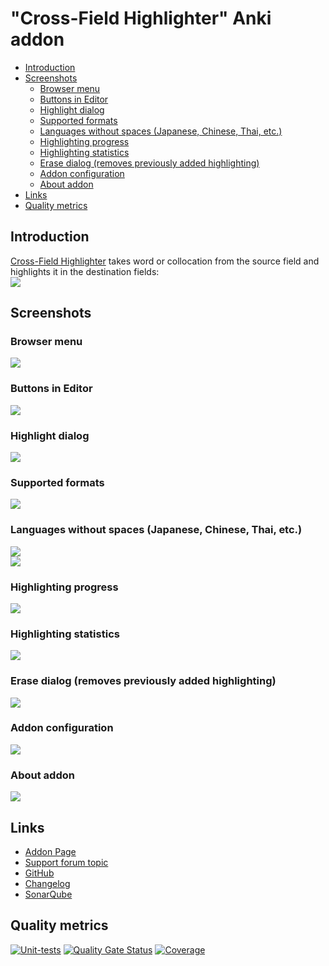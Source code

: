 # "Cross-Field Highlighter" Anki addon

<!--TOC-->

- [Introduction](#introduction)
- [Screenshots](#screenshots)
  - [Browser menu](#browser-menu)
  - [Buttons in Editor](#buttons-in-editor)
  - [Highlight dialog](#highlight-dialog)
  - [Supported formats](#supported-formats)
  - [Languages without spaces (Japanese, Chinese, Thai, etc.)](#languages-without-spaces-japanese-chinese-thai-etc)
  - [Highlighting progress](#highlighting-progress)
  - [Highlighting statistics](#highlighting-statistics)
  - [Erase dialog (removes previously added highlighting)](#erase-dialog-removes-previously-added-highlighting)
  - [Addon configuration](#addon-configuration)
  - [About addon](#about-addon)
- [Links](#links)
- [Quality metrics](#quality-metrics)

<!--TOC-->

## Introduction

[Cross-Field Highlighter](https://ankiweb.net/shared/info/1312127886) takes word or collocation from the source field
and highlights it in the destination fields:  
![](https://raw.githubusercontent.com/Aleks-Ya/cross-field-highlighter-anki-addon/master/docs/images/short-description-3.png)

## Screenshots

### Browser menu

![](https://raw.githubusercontent.com/Aleks-Ya/cross-field-highlighter-anki-addon/master/docs/images/browser-menu.png)

### Buttons in Editor

![](https://raw.githubusercontent.com/Aleks-Ya/cross-field-highlighter-anki-addon/master/docs/images/editor-buttons.png)

### Highlight dialog

![](https://raw.githubusercontent.com/Aleks-Ya/cross-field-highlighter-anki-addon/master/docs/images/dialog-highlight.png)

### Supported formats

![](https://raw.githubusercontent.com/Aleks-Ya/cross-field-highlighter-anki-addon/master/docs/images/formats.png)

### Languages without spaces (Japanese, Chinese, Thai, etc.)

![](https://raw.githubusercontent.com/Aleks-Ya/cross-field-highlighter-anki-addon/master/docs/images/space-delimited-language.png)  
![](https://raw.githubusercontent.com/Aleks-Ya/cross-field-highlighter-anki-addon/master/docs/images/furigana.png)

### Highlighting progress

![](https://raw.githubusercontent.com/Aleks-Ya/cross-field-highlighter-anki-addon/master/docs/images/progress-highlight.png)

### Highlighting statistics

![](https://raw.githubusercontent.com/Aleks-Ya/cross-field-highlighter-anki-addon/master/docs/images/statistics-highlight.png)

### Erase dialog (removes previously added highlighting)

![](https://raw.githubusercontent.com/Aleks-Ya/cross-field-highlighter-anki-addon/master/docs/images/dialog-erase.png)

### Addon configuration

![](https://raw.githubusercontent.com/Aleks-Ya/cross-field-highlighter-anki-addon/master/docs/images/addon-configuration-open.png)

### About addon

![](https://raw.githubusercontent.com/Aleks-Ya/cross-field-highlighter-anki-addon/master/docs/images/about-dialog-open.png)

## Links

- [Addon Page](https://ankiweb.net/shared/info/1312127886)
- [Support forum topic](https://forums.ankiweb.net/t/cross-field-highlighter-addon-support-page/52592)
- [GitHub](https://github.com/Aleks-Ya/cross-field-highlighter-anki-addon)
- [Changelog](https://github.com/Aleks-Ya/cross-field-highlighter-anki-addon/blob/master/CHANGELOG.md)
- [SonarQube](https://sonarcloud.io/project/overview?id=Aleks-Ya_cross-field-highlighter-anki-addon)

## Quality metrics

[![Unit-tests](https://github.com/Aleks-Ya/cross-field-highlighter-anki-addon/actions/workflows/python-app.yml/badge.svg)](https://github.com/Aleks-Ya/cross-field-highlighter-anki-addon/actions/workflows/python-app.yml)
[![Quality Gate Status](https://sonarcloud.io/api/project_badges/measure?project=Aleks-Ya_cross-field-highlighter-anki-addon&metric=alert_status)](https://sonarcloud.io/summary/new_code?id=Aleks-Ya_cross-field-highlighter-anki-addon)
[![Coverage](https://sonarcloud.io/api/project_badges/measure?project=Aleks-Ya_cross-field-highlighter-anki-addon&metric=coverage)](https://sonarcloud.io/summary/new_code?id=Aleks-Ya_cross-field-highlighter-anki-addon)
